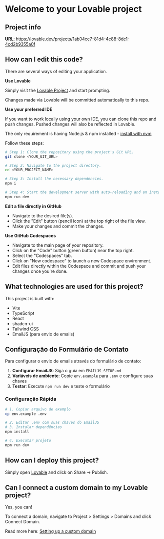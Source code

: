 # Welcome to your Lovable project

## Project info

**URL**: https://lovable.dev/projects/1ab04cc7-81d4-4c88-8dc1-4cd2b9355a0f

## How can I edit this code?

There are several ways of editing your application.

**Use Lovable**

Simply visit the [Lovable Project](https://lovable.dev/projects/1ab04cc7-81d4-4c88-8dc1-4cd2b9355a0f) and start prompting.

Changes made via Lovable will be committed automatically to this repo.

**Use your preferred IDE**

If you want to work locally using your own IDE, you can clone this repo and push changes. Pushed changes will also be reflected in Lovable.

The only requirement is having Node.js & npm installed - [install with nvm](https://github.com/nvm-sh/nvm#installing-and-updating)

Follow these steps:

```sh
# Step 1: Clone the repository using the project's Git URL.
git clone <YOUR_GIT_URL>

# Step 2: Navigate to the project directory.
cd <YOUR_PROJECT_NAME>

# Step 3: Install the necessary dependencies.
npm i

# Step 4: Start the development server with auto-reloading and an instant preview.
npm run dev
```

**Edit a file directly in GitHub**

- Navigate to the desired file(s).
- Click the "Edit" button (pencil icon) at the top right of the file view.
- Make your changes and commit the changes.

**Use GitHub Codespaces**

- Navigate to the main page of your repository.
- Click on the "Code" button (green button) near the top right.
- Select the "Codespaces" tab.
- Click on "New codespace" to launch a new Codespace environment.
- Edit files directly within the Codespace and commit and push your changes once you're done.

## What technologies are used for this project?

This project is built with:

- Vite
- TypeScript
- React
- shadcn-ui
- Tailwind CSS
- EmailJS (para envio de emails)

## Configuração do Formulário de Contato

Para configurar o envio de emails através do formulário de contato:

1. **Configurar EmailJS**: Siga o guia em `EMAILJS_SETUP.md`
2. **Variáveis de ambiente**: Copie `env.example` para `.env` e configure suas chaves
3. **Testar**: Execute `npm run dev` e teste o formulário

### Configuração Rápida

```bash
# 1. Copiar arquivo de exemplo
cp env.example .env

# 2. Editar .env com suas chaves do EmailJS
# 3. Instalar dependências
npm install

# 4. Executar projeto
npm run dev
```

## How can I deploy this project?

Simply open [Lovable](https://lovable.dev/projects/1ab04cc7-81d4-4c88-8dc1-4cd2b9355a0f) and click on Share -> Publish.

## Can I connect a custom domain to my Lovable project?

Yes, you can!

To connect a domain, navigate to Project > Settings > Domains and click Connect Domain.

Read more here: [Setting up a custom domain](https://docs.lovable.dev/tips-tricks/custom-domain#step-by-step-guide)
